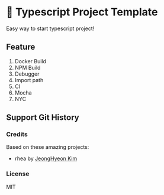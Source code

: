 # 🚧 Typescript Project Template

Easy way to start typescript project!

## Feature

1. Docker Build
2. NPM Build
3. Debugger
4. Import path
5. CI
6. Mocha
7. NYC

## Support Git History

### Credits

Based on these amazing projects:

* rhea by [JeongHyeon Kim](https://github.com/rhea-so)

### License

MIT
